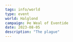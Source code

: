 ```yaml
---
tags: info/world
type: event
world: Halglond
campaign: Þe Weal of Eventide
date: 2023-08-05
description: "The plague"
---
```

